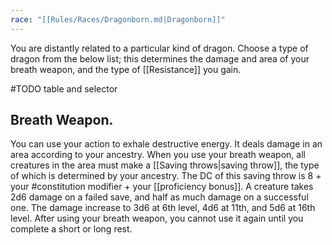 ```yaml
---
race: "[[Rules/Races/Dragonborn.md|Dragonborn]]"
---
```


You are distantly related to a particular kind of dragon. Choose a type of dragon from the below list; this determines the damage and area of your breath weapon, and the type of [[Resistance]] you gain.

#TODO table and selector

## Breath Weapon.
You can use your action to exhale destructive energy. It deals damage in an area according to your ancestry. When you use your breath weapon, all creatures in the area must make a [[Saving throws|saving throw]], the type of which is determined by your ancestry. The DC of this saving throw is 8 + your #constitution modifier + your [[proficiency bonus]]. A creature takes 2d6 damage on a failed save, and half as much damage on a successful one. The damage increase to 3d6 at 6th level, 4d6 at 11th, and 5d6 at 16th level. After using your breath weapon, you cannot use it again until you complete a short or long rest.
